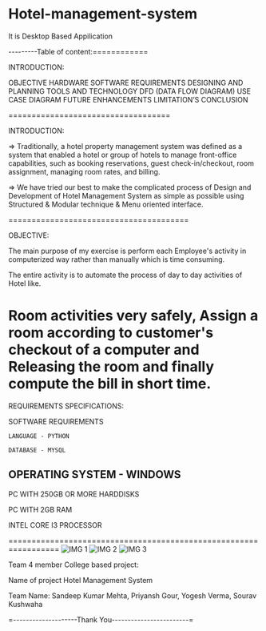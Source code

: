 # Hotel-management-system
It is Desktop Based Appilication

---------Table of content:============
  
INTRODUCTION:

OBJECTIVE
HARDWARE SOFTWARE REQUIREMENTS
DESIGNING AND PLANNING 
TOOLS  AND TECHNOLOGY 
DFD (DATA FLOW DIAGRAM)
USE CASE DIAGRAM 
FUTURE ENHANCEMENTS
LIMITATION’S 
CONCLUSION

===================================


 INTRODUCTION:

=> Traditionally, a hotel property management system was defined as a system that enabled a hotel or group of hotels to manage front-office capabilities, such as booking reservations, guest check-in/checkout, room assignment, managing room rates, and billing.

=> We have tried our best to make the complicated process of Design and Development of Hotel Management System as simple as possible using Structured & Modular technique & Menu oriented interface. 

=======================================

OBJECTIVE:

The main purpose of my exercise is perform each Employee's activity in computerized way rather          than manually which is time consuming.

The entire activity is to automate the process of day to day activities of Hotel like. 

Room activities very safely,
Assign a room according to customer's checkout of a computer and
Releasing the room and finally compute the bill in short time.
==============================================================

REQUIREMENTS SPECIFICATIONS:

SOFTWARE REQUIREMENTS

	LANGUAGE - PYTHON

	DATABASE - MYSQL

  OPERATING SYSTEM - WINDOWS 
----------------------------


PC WITH 250GB OR MORE HARDDISKS 

PC WITH 2GB RAM

INTEL CORE I3 PROCESSOR 

=================================================================
![IMG 1](https://github.com/Priyansh-Gour/Hotel-management-system/assets/112331347/f3e62d20-ee3c-4039-b9db-28cea808957e)
![IMG 2](https://github.com/Priyansh-Gour/Hotel-management-system/assets/112331347/90471ff3-ade4-413c-8c89-29536dec36cc)
![IMG 3](https://github.com/Priyansh-Gour/Hotel-management-system/assets/112331347/c6653896-89af-4da1-a804-b634631e9c7a)

Team 4 member College based project:

Name of project Hotel Management System

Team Name:
Sandeep Kumar Mehta,
Priyansh Gour,
Yogesh Verma,
Sourav Kushwaha


=--------------------Thank You------------------------=



